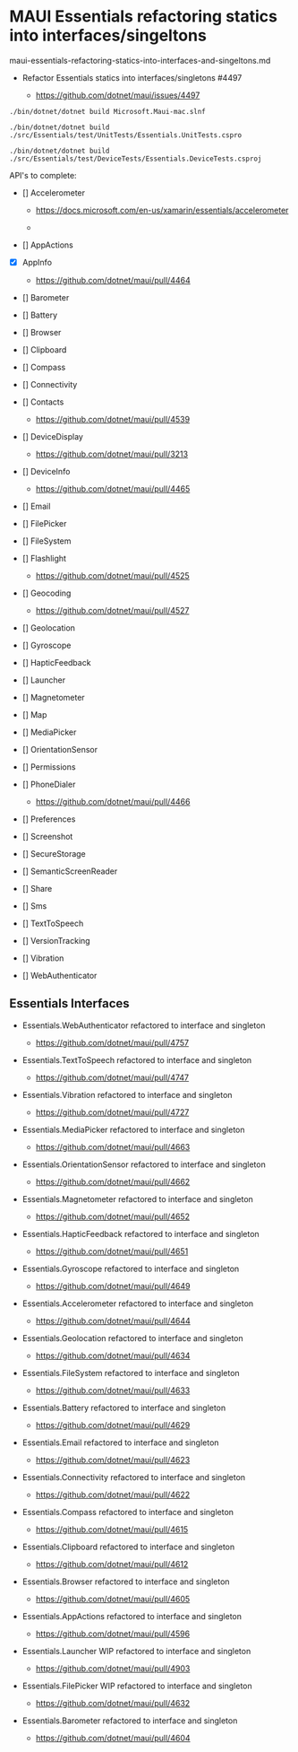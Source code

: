 # MAUI Essentials refactoring statics into interfaces/singeltons

maui-essentials-refactoring-statics-into-interfaces-and-singeltons.md

*   Refactor Essentials statics into interfaces/singletons #4497

    *   https://github.com/dotnet/maui/issues/4497

```
./bin/dotnet/dotnet build Microsoft.Maui-mac.slnf
```


```
./bin/dotnet/dotnet build ./src/Essentials/test/UnitTests/Essentials.UnitTests.cspro
```

```
./bin/dotnet/dotnet build ./src/Essentials/test/DeviceTests/Essentials.DeviceTests.csproj
```

API's to complete:


*   [] Accelerometer

    *   https://docs.microsoft.com/en-us/xamarin/essentials/accelerometer

    *   

*   [] AppActions

*   [x] AppInfo

    *   https://github.com/dotnet/maui/pull/4464

*   [] Barometer

*   [] Battery
*   [] Browser
*   [] Clipboard
*   [] Compass
*   [] Connectivity
*   [] Contacts

    *   https://github.com/dotnet/maui/pull/4539

*   [] DeviceDisplay

    *   https://github.com/dotnet/maui/pull/3213

*   [] DeviceInfo

    *   https://github.com/dotnet/maui/pull/4465

*   [] Email
*   [] FilePicker
*   [] FileSystem
*   [] Flashlight

    *   https://github.com/dotnet/maui/pull/4525

*   [] Geocoding

    *   https://github.com/dotnet/maui/pull/4527

*   [] Geolocation
*   [] Gyroscope
*   [] HapticFeedback
*   [] Launcher
*   [] Magnetometer
*   [] Map
*   [] MediaPicker
*   [] OrientationSensor
*   [] Permissions
*   [] PhoneDialer

    *   https://github.com/dotnet/maui/pull/4466

*   [] Preferences
*   [] Screenshot
*   [] SecureStorage
*   [] SemanticScreenReader
*   [] Share
*   [] Sms
*   [] TextToSpeech
*   [] VersionTracking
*   [] Vibration
*   [] WebAuthenticator



## Essentials Interfaces




*   Essentials.WebAuthenticator refactored to interface and singleton
    *   https://github.com/dotnet/maui/pull/4757
*   Essentials.TextToSpeech refactored to interface and singleton
    *   https://github.com/dotnet/maui/pull/4747
*   Essentials.Vibration refactored to interface and singleton
    *   https://github.com/dotnet/maui/pull/4727
*   Essentials.MediaPicker refactored to interface and singleton
    *   https://github.com/dotnet/maui/pull/4663
*   Essentials.OrientationSensor refactored to interface and singleton
    *   https://github.com/dotnet/maui/pull/4662
*   Essentials.Magnetometer refactored to interface and singleton
    *   https://github.com/dotnet/maui/pull/4652
*   Essentials.HapticFeedback refactored to interface and singleton
    *   https://github.com/dotnet/maui/pull/4651
*   Essentials.Gyroscope refactored to interface and singleton
    *   https://github.com/dotnet/maui/pull/4649
*   Essentials.Accelerometer refactored to interface and singleton
    *   https://github.com/dotnet/maui/pull/4644
*   Essentials.Geolocation refactored to interface and singleton
    *   https://github.com/dotnet/maui/pull/4634
*   Essentials.FileSystem refactored to interface and singleton
    *   https://github.com/dotnet/maui/pull/4633
*   Essentials.Battery refactored to interface and singleton
    *   https://github.com/dotnet/maui/pull/4629
*   Essentials.Email refactored to interface and singleton
    *   https://github.com/dotnet/maui/pull/4623
*   Essentials.Connectivity refactored to interface and singleton
    *   https://github.com/dotnet/maui/pull/4622
*   Essentials.Compass refactored to interface and singleton
    *   https://github.com/dotnet/maui/pull/4615
*   Essentials.Clipboard refactored to interface and singleton
    *   https://github.com/dotnet/maui/pull/4612
*   Essentials.Browser refactored to interface and singleton
    *   https://github.com/dotnet/maui/pull/4605
*   Essentials.AppActions refactored to interface and singleton
    *   https://github.com/dotnet/maui/pull/4596 




*   Essentials.Launcher WIP refactored to interface and singleton
    *   https://github.com/dotnet/maui/pull/4903 
*   Essentials.FilePicker WIP refactored to interface and singleton
    *   https://github.com/dotnet/maui/pull/4632
*   Essentials.Barometer refactored to interface and singleton
    *   https://github.com/dotnet/maui/pull/4604
